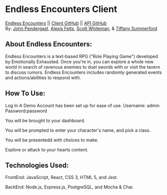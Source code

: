 # Endless Encounters Client  
[Endless Encounters](https://endless-encounters.vercel.app/ "Endless Encounters") ||
[Client GitHub](https://github.com/EndlessEncounters/client "Client GitHub") ||
[API GitHub](https://github.com/EndlessEncounters/server "API Github")  
By: [John Pendergast](https://github.com/Jpending "John Pendergast"),
[Alexis Felts](https://github.com/Nvlt "Alexis Felts"),
[Scott Whiteman](https://github.com/scottWhiteman "Scott Whiteman"), &
[Tiffany Summerford](https://github.com/breakfastatiffs "Tiffany Summerford")  

## About Endless Encounters:  
Endless Encounters is a text-based RPG ("Role Playing Game") developed by Emotionally Exhausted. Once you're in, you can explore a whole new world in search of ravenous enemies to duel swords with or visit the tavern to discuss rumors. Endless Encounters includes randomly generated events and actions/abilities to respond with.  

## How To Use:
Log In
  A Demo Account has been set up for ease of use.
    Username: admin
    Password:password
    
 You will be brought to your dashboard.
 
 You will be prompted to enter your character's name, and pick a class.
 
 You will be presentedd with choices to make.
 
 Explore or attack to your hearts content.
 
## Technologies Used:  
FrontEnd: JavaScript, React, CSS 3, HTML 5, and Jest.  

BackEnd: Node.js, Express.js, PostgreSQL, and Mocha & Chai.
